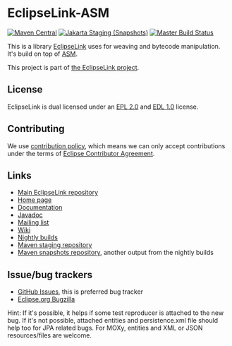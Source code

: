 [//]: # " Copyright (c) 2021 Oracle and/or its affiliates. All rights reserved. "
[//]: # "  "
[//]: # " This program and the accompanying materials are made available under the "
[//]: # " terms of the Eclipse Public License v. 2.0 which is available at "
[//]: # " http://www.eclipse.org/legal/epl-2.0, "
[//]: # " or the Eclipse Distribution License v. 1.0 which is available at "
[//]: # " http://www.eclipse.org/org/documents/edl-v10.php. "
[//]: # "  "
[//]: # " SPDX-License-Identifier: EPL-2.0 OR BSD-3-Clause "

# EclipseLink-ASM
[![Maven Central](https://img.shields.io/maven-central/v/org.eclipse.persistence/org.eclipse.persistence.asm.svg?label=Maven%20Central)](https://mvnrepository.com/artifact/org.eclipse.persistence/org.eclipse.persistence.asm)
[![Jakarta Staging (Snapshots)](https://img.shields.io/nexus/s/https/jakarta.oss.sonatype.org/org.eclipse.persistence/org.eclipse.persistence.asm.svg)](https://jakarta.oss.sonatype.org/content/repositories/staging/org/eclipse/persistence/org.eclipse.persistence.asm)
[![Master Build Status](https://ci.eclipse.org/eclipselink/job/asm-build/badge/icon)](https://ci.eclipse.org/eclipselink/job/asm-build)

This is a library [EclipseLink](https://github.com/eclipse-ee4j/eclipselink) uses for weaving
and bytecode manipulation. It's build on top of [ASM](https://asm.ow2.io/).


This project is part of [the EclipseLink project](https://projects.eclipse.org/projects/ee4j.eclipselink).


## License

EclipseLink is dual licensed under an [EPL 2.0](LICENSE.md) and [EDL 1.0](LICENSE.md) license.


## Contributing

We use [contribution policy](CONTRIBUTING.md), which means we can only accept contributions under
the terms of [Eclipse Contributor Agreement](http://www.eclipse.org/legal/ECA.php).


## Links

* [Main EclipseLink repository](https://github.com/eclipse-ee4j/eclipselink)
* [Home page](http://eclipse.org/eclipselink)
* [Documentation](https://www.eclipse.org/eclipselink/documentation/) 
* [Javadoc](https://javadoc.io/doc/org.eclipse.persistence/org.eclipse.persistence.asm/latest/org.eclipse.persistence.asm/module-summary.html)
* [Mailing list](https://accounts.eclipse.org/mailing-list/eclipselink-users)
* [Wiki](https://wiki.eclipse.org/EclipseLink)  
* [Nightly builds](https://www.eclipse.org/eclipselink/downloads/nightly.php)
* [Maven staging repository](https://jakarta.oss.sonatype.org/content/groups/staging/org/eclipse/persistence/)
* [Maven snapshots repository](https://jakarta.oss.sonatype.org/content/repositories/snapshots/org/eclipse/persistence/), another output from the nightly builds


## Issue/bug trackers

* [GitHub Issues](https://github.com/eclipse-ee4j/eclipselink-asm/issues), this is preferred bug tracker
* [Eclipse.org Bugzilla](https://bugs.eclipse.org/bugs/buglist.cgi?product=EclipseLink)

Hint: If it's possible, it helps if some test reproducer is attached to the new bug.
If it's not possible, attached entities and persistence.xml file should help too for JPA related bugs.
For MOXy, entities and XML or JSON resources/files are welcome.
